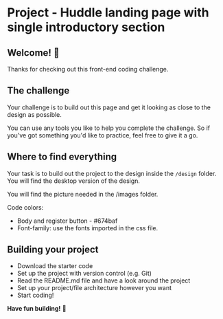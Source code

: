 # Project - Huddle landing page with single introductory section

## Welcome! 👋

Thanks for checking out this front-end coding challenge.

## The challenge

Your challenge is to build out this page and get it looking as close to the design as possible.

You can use any tools you like to help you complete the challenge. So if you've got something you'd like to practice, feel free to give it a go.

## Where to find everything

Your task is to build out the project to the design inside the `/design` folder. You will find the desktop version of the design. 

You will find the picture needed in the /images folder.

Code colors: 
- Body and register button - #674baf
- Font-family: use the fonts imported in the css file. 


## Building your project

- Download the starter code
- Set up the project with version control (e.g. Git)
- Read the README.md file and have a look around the project
- Set up your project/file architecture however you want
- Start coding!

**Have fun building!** 🚀
